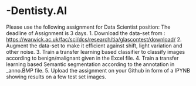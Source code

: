 # -Dentisty.AI
Please use the following assignment for Data Scientist position: The deadline of Assignment is 3 days.  1. Download the data-set from : https://warwick.ac.uk/fac/sci/dcs/research/tia/glascontest/download/ 2. Augment the data-set to make it efficient against shift, light variation and other noise. 3. Train a transfer learning based classifier to classify images according to benign/malignant given in the Excel file. 4. Train a transfer learning based Semantic segmentation according to the annotation in _anno.BMP file. 5. Upload the assignment on your Github in form of a IPYNB showing results on a few test set images.
